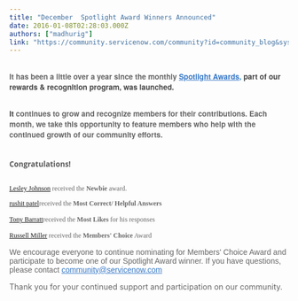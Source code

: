 ```yaml
---
title: "December  Spotlight Award Winners Announced"
date: 2016-01-08T02:28:03.000Z
authors: ["madhurig"]
link: "https://community.servicenow.com/community?id=community_blog&sys_id=de2ee66ddbd0dbc01dcaf3231f961996"
---
```

<h2 style="font-family: 'helvetica neue', helvetica, sans-serif; color: #666666;"><span style="font-weight: inherit; font-style: inherit; font-size: 10pt; font-family: inherit;">It has been a little over a year since the </span><span style="font-weight: inherit; font-style: inherit; font-size: 10pt; font-family: inherit;">monthly <span style="font-weight: inherit; font-style: inherit; font-size: 13.3333320617676px; font-family: inherit; color: #2989c5;"><span style="font-weight: inherit; font-style: inherit; font-size: 13.3333320617676px; font-family: inherit;"><strong style="font-style: inherit; font-size: 13.3333320617676px; font-family: inherit;"><a title="k-external-small" class="jive-link-external-small" href="/community?id=community_forum&sys_id=76299a2ddbd897c068c1fb651f96196a" rel="nofollow" style="font-weight: inherit; font-style: inherit; font-size: 13.3333320617676px; font-family: inherit; color: #3778c7;" target="_blank">Spotlight Awards</a>, </strong></span><span style="font-weight: inherit; font-style: inherit; font-size: 13.3333320617676px; font-family: inherit; color: #444444;">part of our rewards &amp; recognition program, was launched. </span></span></span></h2><h2 style="font-family: 'helvetica neue', helvetica, sans-serif; color: #666666;"></h2><h2 style="font-family: 'helvetica neue', helvetica, sans-serif; color: #666666;"><span style="font-weight: inherit; font-style: inherit; font-size: 10pt; font-family: inherit;"><span style="color: #444444; font-weight: inherit; font-size: 13.3333320617676px; font-family: inherit; font-style: inherit;">It </span>continues to grow and recognize members for their contributions. Each month, we take this opportunity to feature members who <span style="font-weight: inherit; font-style: inherit; font-size: 13.3333330154419px; font-family: inherit;">help with the continued growth of our community efforts.</span></span></h2><p style="margin-bottom: 1.714285714rem; font-style: inherit; font-family: 'Open Sans', Helvetica, Arial, sans-serif; color: #444444;"><span style="font-weight: inherit; font-style: inherit; font-size: 10pt; font-family: inherit; color: #575757;"><strong style="font-style: inherit; font-size: 13.3333320617676px; font-family: inherit;"><br/>Congratulations!</strong></span></p><p style="font-size: 12px; font-family: 'Lucida Grande'; color: #666666;"><a title="" _jive_internal="true" href="/community?id=community_user_profile&user=552ec625dbd41fc09c9ffb651f96195d">Lesley Johnson</a> received the<strong style="font-style: inherit; font-family: inherit;"> Newbie</strong> award.</p><p style="font-size: 12px; font-family: 'Lucida Grande'; color: #666666;"><a __default_attr="41740" __jive_macro_name="user" class="jive_macro jive_macro_user" data-orig-content="rushit patel" data-renderedposition="179.421875_8_90_15" href="/community?id=community_user_profile&user=c090d22ddb581fc09c9ffb651f961940" modifiedtitle="true" title="rushit patel ">rushit patel</a>received the <strong style="font-style: inherit; font-family: inherit;">Most Correct/ Helpful Answers</strong></p><p style="font-family: arial, sans-serif; color: #666666;"><span style="font-weight: inherit; font-style: inherit; font-size: 12px; font-family: 'Lucida Grande';"><a __default_attr="8552" __jive_macro_name="user" class="jive_macro jive_macro_user" data-orig-content="Tony Barratt" data-renderedposition="197.421875_8_95_15" href="/community?id=community_user_profile&user=8ff1d6a1dbd81fc09c9ffb651f9619ae" modifiedtitle="true" title="Tony Barratt ">Tony Barratt</a>received the <strong style="font-style: inherit; font-family: inherit;">Most Likes</strong> for his responses</span></p><p style="font-family: arial, sans-serif; color: #666666;"><span style="font-weight: inherit; font-style: inherit; font-size: 12px; font-family: 'Lucida Grande';"><a title="Russell Miller" __default_attr="19417" __jive_macro_name="user" class="jive_macro jive_macro_user" data-orig-content="Russell Miller" data-renderedposition="215.421875_8_97_15" href="/community?id=community_user_profile&user=c10212e1dbd81fc09c9ffb651f961985">Russell Miller</a> received the <strong style="font-style: inherit; font-family: inherit;">Members' Choice</strong> Award<br/></span></p><p style="font-family: arial, sans-serif; color: #666666;"></p><p style="font-family: arial, sans-serif; color: #666666;">We encourage everyone to continue nominating for Members' Choice Award and participate to become one of our Spotlight Award winner. <span style="font-weight: inherit; font-style: inherit; font-family: inherit;">If you have questions, please contact </span><a title="k-email-small" class="jive-link-email-small" href="mailto:community@servicenow.com" style="font-weight: inherit; font-style: inherit; font-family: inherit; color: #3778c7;">community@servicenow.com</a></p><p style="font-style: inherit; font-family: inherit; color: #666666;"></p><p style="font-style: inherit; font-family: inherit; color: #666666;"><span style="font-weight: inherit; font-style: inherit; font-family: inherit;">Thank you for your continued support and participation on our community.</span></p>